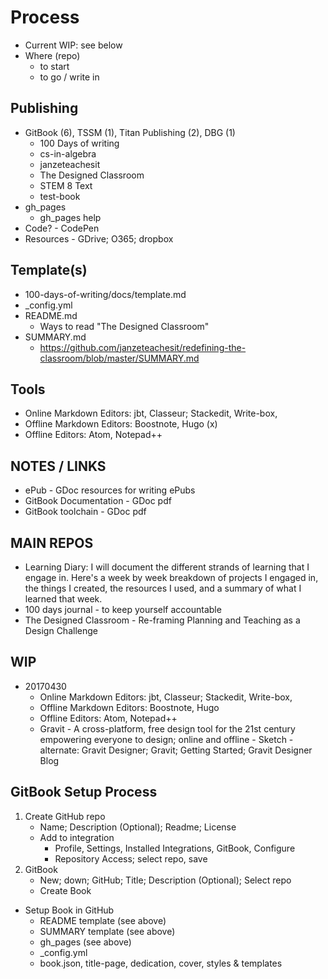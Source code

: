 # Process
- Current WIP: see below
- Where (repo)
  - to start
  - to go / write in
## Publishing
- GitBook (6), TSSM (1), Titan Publishing (2), DBG (1)
    - 100 Days of writing
    - cs-in-algebra 
    - janzeteachesit 
    - The Designed Classroom
    - STEM 8 Text
    - test-book 
- gh_pages
    - gh_pages help
- Code? - CodePen
- Resources - GDrive; O365; dropbox
## Template(s)
- 100-days-of-writing/docs/template.md
- \_config.yml
- README.md
    - Ways to read "The Designed Classroom"
- SUMMARY.md
    - https://github.com/janzeteachesit/redefining-the-classroom/blob/master/SUMMARY.md
## Tools
- Online Markdown Editors: jbt, Classeur; Stackedit, Write-box, 
- Offline Markdown Editors: Boostnote, Hugo (x)
- Offline Editors: Atom, Notepad++
## NOTES / LINKS
- ePub - GDoc resources for writing ePubs
- GitBook Documentation - GDoc pdf
- GitBook toolchain - GDoc pdf
## MAIN REPOS
- Learning Diary: I will document the different strands of learning that I engage in. Here's a week by week breakdown of projects I engaged in, the things I created, the resources I used, and a summary of what I learned that week.
- 100 days journal - to keep yourself accountable
- The Designed Classroom - Re-framing Planning and Teaching as a Design Challenge 
## WIP
- 20170430
    - Online Markdown Editors: jbt, Classeur; Stackedit, Write-box, 
    - Offline Markdown Editors: Boostnote, Hugo
    - Offline Editors: Atom, Notepad++
    - Gravit - A cross-platform, free design tool for the 21st century empowering everyone to design; online and offline - Sketch     - alternate: Gravit Designer; Gravit; Getting Started; Gravit Designer Blog 
## GitBook Setup Process
1. Create GitHub repo
    - Name; Description (Optional); Readme; License 
    - Add to integration
      - Profile, Settings, Installed Integrations, GitBook, Configure
      - Repository Access; select repo, save
2. GitBook
    - New; down; GitHub; Title; Description (Optional); Select repo
    - Create Book
- Setup Book in GitHub
    - README template (see above)
    - SUMMARY template (see above)
    - gh_pages (see above)
    - \_config.yml
    - book.json, title-page, dedication, cover, styles & templates

